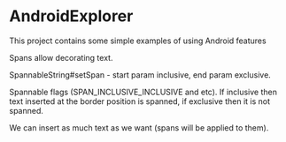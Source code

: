 # AndroidExplorer
This project contains some simple examples of using Android features

Spans allow decorating text.

SpannableString#setSpan - start param inclusive, end param exclusive.

Spannable flags (SPAN_INCLUSIVE_INCLUSIVE and etc). If inclusive then text inserted at the border position is spanned, if exclusive then it is not spanned.

We can insert as much text as we want (spans will be applied to them).
